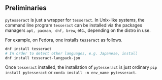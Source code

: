 ## Preliminaries
`pytesseract` is just a wrapper for `tesseract`. In Unix-like systems, the command line program `tesseract` can be installed
via the packages managers `apt, pacman, dnf, brew`, etc., depending on the distro in use.

For example, on Fedora, one installs `tesseract` as follows.
```bash
dnf install tesseract
# In order to detect other languages, e.g. Japanese, install
dnf install tesseract-langpack-jpn
```

Once `tesseract` installed, the installation of `pytesseract` is just ordinary `pip install pytesseract` or `conda install -n env_name pytesseract`.


